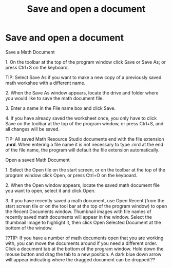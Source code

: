 ﻿---
title: Save and open a document
category: getting-started
---

# Save and open a document

Save a Math Document

1\. On the toolbar at the top of the program window click Save or Save As; or press Ctrl+S on the keyboard.

TIP: Select Save As if you want to make a new copy of a previously saved math workshee with a different name.

2\. When the Save As window appears, locate the drive and folder where you would like to save the math document file.

3\. Enter a name in the File name box and click Save.

4\. If you have already saved the worksheet once, you only have to click Save on the toolbar at the top of the program window, or press Ctrl+S, and all changes will be saved.

TIP: All saved Math Resource Studio documents end with the file extension **.mrd**. When entering a file name it is not necessary to type .mrd at the end of the file name, the program will default the file extension automatically.

Open a saved Math Document

1\. Select the Open tile on the start screen, or on the toolbar at the top of the program window click Open, or press Ctrl+O on the keyboard.

2\. When the Open window appears, locate the saved math document file you want to open, select it and click Open.

3\. If you have recently saved a math document, use Open Recent (from the start screen tile or on the tool bar at the top of the program window) to open the Recent Documents window. Thumbnail images with file names of recently saved math documents will appear in the window. Select the thumbnail image to highlight it, then click Open Selected Document at the bottom of the window.

??TIP: If you have a number of math documents open that you are working with, you can move the documents around if you need a different order. Click a document tab at the bottom of the program window. Hold down the mouse button and drag the tab to a new position. A dark blue down arrow will appear indicating where the dragged document can be dropped.??
